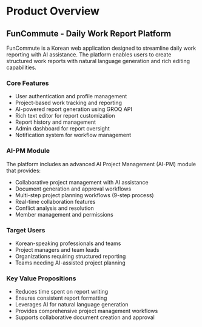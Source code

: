 # Product Overview

## FunCommute - Daily Work Report Platform

FunCommute is a Korean web application designed to streamline daily work reporting with AI assistance. The platform enables users to create structured work reports with natural language generation and rich editing capabilities.

### Core Features
- User authentication and profile management
- Project-based work tracking and reporting
- AI-powered report generation using GROQ API
- Rich text editor for report customization
- Report history and management
- Admin dashboard for report oversight
- Notification system for workflow management

### AI-PM Module
The platform includes an advanced AI Project Management (AI-PM) module that provides:
- Collaborative project management with AI assistance
- Document generation and approval workflows
- Multi-step project planning workflows (9-step process)
- Real-time collaboration features
- Conflict analysis and resolution
- Member management and permissions

### Target Users
- Korean-speaking professionals and teams
- Project managers and team leads
- Organizations requiring structured reporting
- Teams needing AI-assisted project planning

### Key Value Propositions
- Reduces time spent on report writing
- Ensures consistent report formatting
- Leverages AI for natural language generation
- Provides comprehensive project management workflows
- Supports collaborative document creation and approval